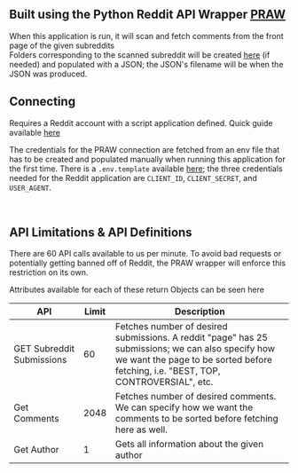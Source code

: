 ## Built using the Python Reddit API Wrapper [PRAW](https://praw.readthedocs.io/en/latest/index.html)

When this application is run, it will scan and fetch comments from the front page of the given subreddits <br>
Folders corresponding to the scanned subreddit will be created [here](data_collected/reddit) (if needed) and populated with a JSON; the JSON's filename will be when the JSON was produced. 

## Connecting

Requires a Reddit account with a script application defined. Quick guide available [here](https://towardsdatascience.com/scraping-reddit-data-1c0af3040768)

The credentials for the PRAW connection are fetched from an env file that has to be created and populated manually when running this application for the first time. There is a `.env.template` available [here](.env.template); the three credentials needed for the Reddit application are `CLIENT_ID`, `CLIENT_SECRET`, and `USER_AGENT`.

<br>

## API Limitations & API Definitions

There are 60 API calls available to us per minute. To avoid bad requests or potentially getting banned off of Reddit, the PRAW wrapper will enforce this restriction on its own.

Attributes available for each of these return Objects can be seen here

| API | Limit | Description |
| --- | --- | --- |
| GET Subreddit Submissions | 60 | Fetches number of desired submissions. A reddit "page" has 25 submissions; we can also specify how we want the page to be sorted before fetching, i.e. "BEST, TOP, CONTROVERSIAL", etc.
| Get Comments | 2048 | Fetches number of desired comments. We can specify how we want the comments to be sorted before fetching here as well.
| Get Author | 1 | Gets all information about the given author
